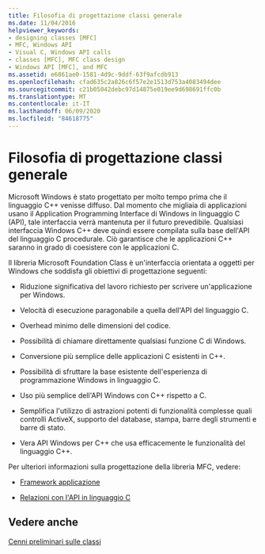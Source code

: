 ```yaml
---
title: Filosofia di progettazione classi generale
ms.date: 11/04/2016
helpviewer_keywords:
- designing classes [MFC]
- MFC, Windows API
- Visual C, Windows API calls
- classes [MFC], MFC class design
- Windows API [MFC], and MFC
ms.assetid: e6861ae0-1581-4d9c-9ddf-63f9afcdb913
ms.openlocfilehash: cfad635c2a826c6f57e2e1513d753a4083494dee
ms.sourcegitcommit: c21b05042debc97d14875e019ee9d698691ffc0b
ms.translationtype: MT
ms.contentlocale: it-IT
ms.lasthandoff: 06/09/2020
ms.locfileid: "84618775"
---
```

# <a name="general-class-design-philosophy"></a>Filosofia di progettazione classi generale

Microsoft Windows è stato progettato per molto tempo prima che il linguaggio C++ venisse diffuso. Dal momento che migliaia di applicazioni usano il Application Programming Interface di Windows in linguaggio C (API), tale interfaccia verrà mantenuta per il futuro prevedibile. Qualsiasi interfaccia Windows C++ deve quindi essere compilata sulla base dell'API del linguaggio C procedurale. Ciò garantisce che le applicazioni C++ saranno in grado di coesistere con le applicazioni C.

Il libreria Microsoft Foundation Class è un'interfaccia orientata a oggetti per Windows che soddisfa gli obiettivi di progettazione seguenti:

- Riduzione significativa del lavoro richiesto per scrivere un'applicazione per Windows.

- Velocità di esecuzione paragonabile a quella dell'API del linguaggio C.

- Overhead minimo delle dimensioni del codice.

- Possibilità di chiamare direttamente qualsiasi funzione C di Windows.

- Conversione più semplice delle applicazioni C esistenti in C++.

- Possibilità di sfruttare la base esistente dell'esperienza di programmazione Windows in linguaggio C.

- Uso più semplice dell'API Windows con C++ rispetto a C.

- Semplifica l'utilizzo di astrazioni potenti di funzionalità complesse quali controlli ActiveX, supporto del database, stampa, barre degli strumenti e barre di stato.

- Vera API Windows per C++ che usa efficacemente le funzionalità del linguaggio C++.

Per ulteriori informazioni sulla progettazione della libreria MFC, vedere:

- [Framework applicazione](application-framework.md)

- [Relazioni con l'API in linguaggio C](relationship-to-the-c-language-api.md)

## <a name="see-also"></a>Vedere anche

[Cenni preliminari sulle classi](class-library-overview.md)
